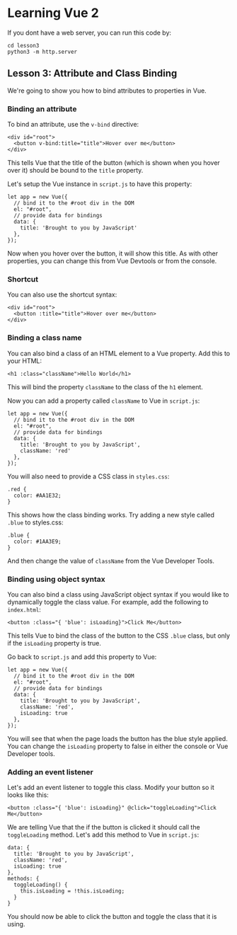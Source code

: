 # Learning Vue 2

If you dont have a web server, you can run this code by:

```
cd lesson3
python3 -m http.server
```

## Lesson 3: Attribute and Class Binding

We're going to show you how to bind attributes to properties in Vue.

### Binding an attribute

To bind an attribute, use the `v-bind` directive:

```
<div id="root">
  <button v-bind:title="title">Hover over me</button>
</div>
```

This tells Vue that the title of the button (which is shown when you hover over it) should be bound to the `title` property.

Let's setup the Vue instance in `script.js` to have this property:

```
let app = new Vue({
  // bind it to the #root div in the DOM
  el: "#root",
  // provide data for bindings
  data: {
    title: 'Brought to you by JavaScript'
  },
});
```

Now when you hover over the button, it will show this title. As with other properties, you can change this from Vue Devtools or from the console.

### Shortcut

You can also use the shortcut syntax:

```
<div id="root">
  <button :title="title">Hover over me</button>
</div>
```

### Binding a class name

You can also bind a class of an HTML element to a Vue property. Add this to your HTML:

```
<h1 :class="className">Hello World</h1>
```

This will bind the property `className` to the class of the `h1` element.

Now you can add a property called `className` to Vue in `script.js`:

```
let app = new Vue({
  // bind it to the #root div in the DOM
  el: "#root",
  // provide data for bindings
  data: {
    title: 'Brought to you by JavaScript',
    className: 'red'
  },
});
```

You will also need to provide a CSS class in `styles.css`:

```
.red {
  color: #AA1E32;
}
```

This shows how the class binding works. Try adding a new style called `.blue` to styles.css:

```
.blue {
  color: #1AA3E9;
}

```

And then change the value of `className` from the Vue Developer Tools.

### Binding using object syntax

You can also bind a class using JavaScript object syntax if you would like to dynamically toggle the class value.
For example, add the following to `index.html`:

```
<button :class="{ 'blue': isLoading}">Click Me</button>
```

This tells Vue to bind the class of the button to the CSS `.blue` class, but only if the `isLoading` property is true.

Go back to `script.js` and add this property to Vue:

```
let app = new Vue({
  // bind it to the #root div in the DOM
  el: "#root",
  // provide data for bindings
  data: {
    title: 'Brought to you by JavaScript',
    className: 'red',
    isLoading: true
  },
});
```

You will see that when the page loads the button has the blue style applied. You can change the `isLoading` property to false in either the console or Vue Developer tools.

### Adding an event listener

Let's add an event listener to toggle this class. Modify your button so it looks like this:

```
<button :class="{ 'blue': isLoading}" @click="toggleLoading">Click Me</button>
```

We are telling Vue that the if the button is clicked it should call the `toggleLoading` method. Let's add this method to Vue in `script.js`:

```
data: {
  title: 'Brought to you by JavaScript',
  className: 'red',
  isLoading: true
},
methods: {
  toggleLoading() {
    this.isLoading = !this.isLoading;
  }
}
```

You should now be able to click the button and toggle the class that it is using.
